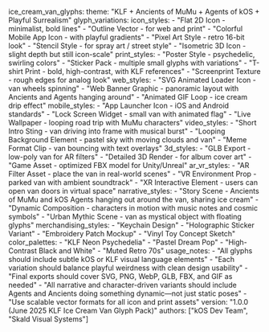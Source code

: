 ice_cream_van_glyphs:
  theme: "KLF + Ancients of MuMu + Agents of kOS + Playful Surrealism"
  glyph_variations:
    icon_styles:
      - "Flat 2D Icon - minimalist, bold lines"
      - "Outline Vector - for web and print"
      - "Colorful Mobile App Icon - with playful gradients"
      - "Pixel Art Style - retro 16-bit look"
      - "Stencil Style - for spray art / street style"
      - "Isometric 3D Icon - slight depth but still icon-scale"
    print_styles:
      - "Poster Style - psychedelic, swirling colors"
      - "Sticker Pack - multiple small glyphs with variations"
      - "T-shirt Print - bold, high-contrast, with KLF references"
      - "Screenprint Texture - rough edges for analog look"
    web_styles:
      - "SVG Animated Loader Icon - van wheels spinning"
      - "Web Banner Graphic - panoramic layout with Ancients and Agents hanging around"
      - "Animated GIF Loop - ice cream drip effect"
    mobile_styles:
      - "App Launcher Icon - iOS and Android standards"
      - "Lock Screen Widget - small van with animated flag"
      - "Live Wallpaper - looping road trip with MuMu characters"
    video_styles:
      - "Short Intro Sting - van driving into frame with musical burst"
      - "Looping Background Element - pastel sky with moving clouds and van"
      - "Meme Format Clip - van bouncing with text overlays"
    3d_styles:
      - "GLB Export - low-poly van for AR filters"
      - "Detailed 3D Render - for album cover art"
      - "Game Asset - optimized FBX model for Unity/Unreal"
    ar_vr_styles:
      - "AR Filter Asset - place the van in real-world scenes"
      - "VR Environment Prop - parked van with ambient soundtrack"
      - "XR Interactive Element - users can open van doors in virtual space"
    narrative_styles:
      - "Story Scene - Ancients of MuMu and kOS Agents hanging out around the van, sharing ice cream"
      - "Dynamic Composition - characters in motion with music notes and cosmic symbols"
      - "Urban Mythic Scene - van as mystical object with floating glyphs"
    merchandising_styles:
      - "Keychain Design"
      - "Holographic Sticker Variant"
      - "Embroidery Patch Mockup"
      - "Vinyl Toy Concept Sketch"
  color_palettes:
    - "KLF Neon Psychedelia"
    - "Pastel Dream Pop"
    - "High-Contrast Black and White"
    - "Muted Retro 70s"
  usage_notes:
    - "All glyphs should include subtle kOS or KLF visual language elements"
    - "Each variation should balance playful weirdness with clean design usability"
    - "Final exports should cover SVG, PNG, WebP, GLB, FBX, and GIF as needed"
    - "All narrative and character-driven variants should include Agents and Ancients doing something dynamic—not just static poses"
    - "Use scalable vector formats for all icon and print assets"
  version: "1.0.0 (June 2025 KLF Ice Cream Van Glyph Pack)"
  authors: ["kOS Dev Team", "Skald Visual Systems"]

